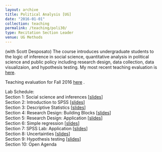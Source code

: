 ```yaml
---
layout: archive
title: Political Analysis [UG]
date: "2016-01-01"
collection: teaching
permalink: /teaching/poli30/
type: Recitation Section Leader
venue: UG Methods
---
```


(with Scott Desposato) The course introduces undergraduate students to the logic of inference in social science, quantitative analysis in political science and public policy including research design, data collection, data visualizaion, and hypothesis testing. My most recent teaching evaluation is [here](https://shanexuan.github.io/files/poli30-fa16.pdf). 

Teaching evaluation for Fall 2016 [here](https://shanexuan.github.io/files/poli30-fa16.pdf) .  

Lab Schedule:  
Section 1: Social science and inferences [[slides](https://shanexuan.github.io/files/poli30-slides/thoery.pdf)]  
Section 2: Introduction to SPSS [[slides](https://shanexuan.github.io/files/poli30-slides/spss1.pdf)]  
Section 3: Descriptive Statistics [[slides](https://shanexuan.github.io/files/poli30-slides/viz.pdf)]  
Section 4: Research Design: Building Blocks [[slides](https://shanexuan.github.io/files/poli30-slides/design1.pdf)]  
Section 5: Research Design: Application [[slides](https://shanexuan.github.io/files/poli30-slides/design2.pdf)]  
Section 6: Simple regression [[slides](https://shanexuan.github.io/files/poli30-slides/reg.pdf)]  
Section 7: SPSS Lab: Application [[slides](https://shanexuan.github.io/files/poli30-slides/spss2.pdf)]  
Section 8: Uncertainties [[slides](https://shanexuan.github.io/files/poli30-slides/ci.pdf)]  
Section 9: Hypothesis testing [[slides](https://shanexuan.github.io/files/poli30-slides/hyp.pdf)]  
Section 10: Open Agenda  

